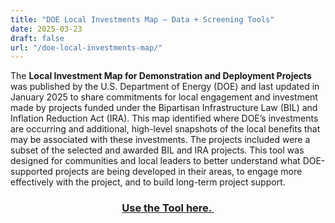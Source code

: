 ```yaml
---
title: "DOE Local Investments Map — Data + Screening Tools"
date: 2025-03-23
draft: false
url: "/doe-local-investments-map/"
---
```


<main class="container" id="page" role="main">
<article class="sections" data-page-sections="67c201dd9f985849a1c2fc4c" id="sections">
<section class="page-section full-bleed-section layout-engine-section background-width--full-bleed section-height--medium content-width--wide horizontal-alignment--center vertical-alignment--middle" data-animation="none" data-controller="SectionWrapperController" data-current-context='{
"video": {
"playbackSpeed": 0.5,
"filter": 1,
"filterStrength": 0,
"zoom": 0,
"videoSourceProvider": "none"
},
"backgroundImageId": null,
"backgroundMediaEffect": null,
"divider": null,
"typeName": "page"
}' data-current-styles='{
"imageOverlayOpacity": 0.15,
"backgroundWidth": "background-width--full-bleed",
"sectionHeight": "section-height--medium",
"horizontalAlignment": "horizontal-alignment--center",
"verticalAlignment": "vertical-alignment--middle",
"contentWidth": "content-width--wide",
"customContentWidth": 50,
"sectionAnimation": "none",
"backgroundMode": "image"
}' data-fluid-engine-section="" data-section-id="67c201dd9f985849a1c2fc50" data-section-theme="" data-test="page-section">
<div class="section-border">
<div class="section-background">
</div>
</div>
<div class="content-wrapper" style="
      
        
      
    ">
<div class="content">
<div data-fluid-engine="true"><div class="fluid-engine fe-67c201dd9f985849a1c2fc4f"><div class="fe-block fe-block-4c2add40dc6ef324066d"><div class="sqs-block html-block sqs-block-html" data-blend-mode="NORMAL" data-block-type="2" data-border-radii='{"topLeft":{"unit":"px","value":0.0},"topRight":{"unit":"px","value":0.0},"bottomLeft":{"unit":"px","value":0.0},"bottomRight":{"unit":"px","value":0.0}}' id="block-4c2add40dc6ef324066d"><div class="sqs-block-content">
<div class="sqs-html-content">
<p class="sqsrte-large" style="white-space:pre-wrap;">The <strong>Local Investment Map for Demonstration and Deployment Projects</strong> was published by the U.S. Department of Energy (DOE) and last updated in January 2025 to share commitments for local engagement and investment made by projects funded under the Bipartisan Infrastructure Law (BIL) and Inflation Reduction Act (IRA). This map identified where DOE’s investments are occurring and additional, high-level snapshots of the local benefits that may be associated with these investments. The projects included were a subset of the selected and awarded BIL and IRA projects. This tool was designed for communities and local leaders to better understand what DOE-supported projects are being developed in their areas, to engage more effectively with the project, and to build long-term project support.</p>
</div>
</div></div></div><div class="fe-block fe-block-0ffa34a24bf44147dee5"><div class="sqs-block html-block sqs-block-html" data-blend-mode="NORMAL" data-block-type="2" data-border-radii='{"topLeft":{"unit":"px","value":0.0},"topRight":{"unit":"px","value":0.0},"bottomLeft":{"unit":"px","value":0.0},"bottomRight":{"unit":"px","value":0.0}}' id="block-0ffa34a24bf44147dee5"><div class="sqs-block-content">
<div class="sqs-html-content">
<h1 style="text-align:center;white-space:pre-wrap;"><a href="https://public.tableau.com/app/profile/nikki.luke/viz/DOEBILIRA-FundedProjectsCommunityBenefitCommitments/Sheet1" target="_blank">Use the Tool here. </a></h1>
</div>
</div></div></div></div></div>
</div>
</div>
</section>
</article>
</main>